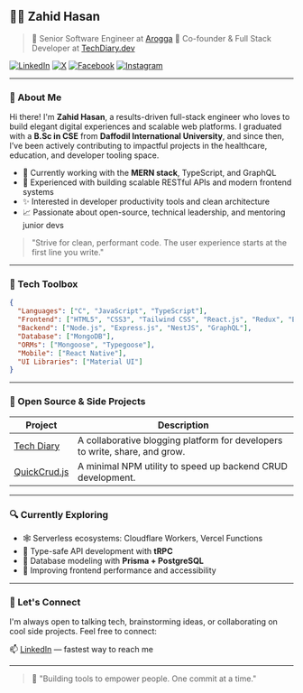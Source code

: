 ## 👨‍💻 Zahid Hasan

> 🚀 Senior Software Engineer at [Arogga](https://www.arogga.com)
> 🔧 Co-founder & Full Stack Developer at [TechDiary.dev](https://techdiary.dev)

[![LinkedIn](https://img.shields.io/badge/LinkedIn-Profile-blue?style=flat\&logo=linkedin)](https://linkedin.com/in/bxzahid)
[![X](https://img.shields.io/badge/Twitter-Follow-black?style=flat\&logo=twitter)](https://x.com/bxzahid)
[![Facebook](https://img.shields.io/badge/Facebook-Follow-blue?style=flat\&logo=facebook)](https://facebook.com/bxzahid)
[![Instagram](https://img.shields.io/badge/Instagram-Follow-pink?style=flat\&logo=instagram)](https://instagram.com/bxzahid)

---

### 🧠 About Me

Hi there! I'm **Zahid Hasan**, a results-driven full-stack engineer who loves to build elegant digital experiences and scalable web platforms. I graduated with a **B.Sc in CSE** from **Daffodil International University**, and since then, I’ve been actively contributing to impactful projects in the healthcare, education, and developer tooling space.

* 🔭 Currently working with the **MERN stack**, TypeScript, and GraphQL
* 🧩 Experienced with building scalable RESTful APIs and modern frontend systems
* ✨ Interested in developer productivity tools and clean architecture
* 📈 Passionate about open-source, technical leadership, and mentoring junior devs

> "Strive for clean, performant code. The user experience starts at the first line you write."

---

### 💼 Tech Toolbox

```json
{
  "Languages": ["C", "JavaScript", "TypeScript"],
  "Frontend": ["HTML5", "CSS3", "Tailwind CSS", "React.js", "Redux", "Easy Peasy", "Next.js", "Gatsby.js", "Apollo Client"],
  "Backend": ["Node.js", "Express.js", "NestJS", "GraphQL"],
  "Database": ["MongoDB"],
  "ORMs": ["Mongoose", "Typegoose"],
  "Mobile": ["React Native"],
  "UI Libraries": ["Material UI"]
}
```

---

### 🚧 Open Source & Side Projects

| Project                                                            | Description                                                                 |
| ------------------------------------------------------------------ | --------------------------------------------------------------------------- |
| [Tech Diary](https://techdiary.dev)                                | A collaborative blogging platform for developers to write, share, and grow. |
| [QuickCrud.js](https://npmjs.com/package/quick-crud)               | A minimal NPM utility to speed up backend CRUD development.                 |

---

### 🔍 Currently Exploring

* 🕸 Serverless ecosystems: Cloudflare Workers, Vercel Functions
* 📡 Type-safe API development with **tRPC**
* 🧬 Database modeling with **Prisma + PostgreSQL**
* 🧠 Improving frontend performance and accessibility

---

### 📣 Let's Connect

I'm always open to talking tech, brainstorming ideas, or collaborating on cool side projects. Feel free to connect:

📫 [LinkedIn](https://linkedin.com/in/bxzahid) — fastest way to reach me

---

> 🧭 "Building tools to empower people. One commit at a time."
